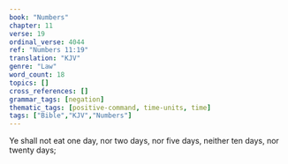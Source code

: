 ```yaml
---
book: "Numbers"
chapter: 11
verse: 19
ordinal_verse: 4044
ref: "Numbers 11:19"
translation: "KJV"
genre: "Law"
word_count: 18
topics: []
cross_references: []
grammar_tags: [negation]
thematic_tags: [positive-command, time-units, time]
tags: ["Bible","KJV","Numbers"]
---
```

Ye shall not eat one day, nor two days, nor five days, neither ten days, nor twenty days;

